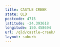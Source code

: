 ```yaml
---
title: CASTLE CREEK
state: QLD
postcode: 4715
latitude: -24.393618
longitude: 150.458694
url: /qld/castle-creek/
layout: suburb
---
```

